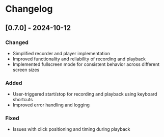 # Changelog

## [0.7.0] - 2024-10-12
### Changed
- Simplified recorder and player implementation
- Improved functionality and reliability of recording and playback
- Implemented fullscreen mode for consistent behavior across different screen sizes

### Added
- User-triggered start/stop for recording and playback using keyboard shortcuts
- Improved error handling and logging

### Fixed
- Issues with click positioning and timing during playback